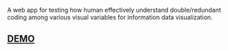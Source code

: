 A web app for testing how human effectively understand double/redundant coding among various visual variables for information data visualization.

## [DEMO](https://dc.zsazn.com)
